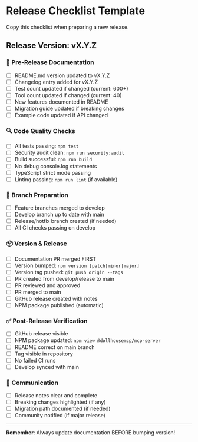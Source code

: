 # Release Checklist Template

Copy this checklist when preparing a new release.

## Release Version: vX.Y.Z

### 📝 Pre-Release Documentation
- [ ] README.md version updated to vX.Y.Z
- [ ] Changelog entry added for vX.Y.Z
- [ ] Test count updated if changed (current: 600+)
- [ ] Tool count updated if changed (current: 40)
- [ ] New features documented in README
- [ ] Migration guide updated if breaking changes
- [ ] Example code updated if API changed

### 🔍 Code Quality Checks
- [ ] All tests passing: `npm test`
- [ ] Security audit clean: `npm run security:audit`
- [ ] Build successful: `npm run build`
- [ ] No debug console.log statements
- [ ] TypeScript strict mode passing
- [ ] Linting passing: `npm run lint` (if available)

### 🌳 Branch Preparation
- [ ] Feature branches merged to develop
- [ ] Develop branch up to date with main
- [ ] Release/hotfix branch created (if needed)
- [ ] All CI checks passing on develop

### 📦 Version & Release
- [ ] Documentation PR merged FIRST
- [ ] Version bumped: `npm version [patch|minor|major]`
- [ ] Version tag pushed: `git push origin --tags`
- [ ] PR created from develop/release to main
- [ ] PR reviewed and approved
- [ ] PR merged to main
- [ ] GitHub release created with notes
- [ ] NPM package published (automatic)

### ✅ Post-Release Verification
- [ ] GitHub release visible
- [ ] NPM package updated: `npm view @dollhousemcp/mcp-server`
- [ ] README correct on main branch
- [ ] Tag visible in repository
- [ ] No failed CI runs
- [ ] Develop synced with main

### 📢 Communication
- [ ] Release notes clear and complete
- [ ] Breaking changes highlighted (if any)
- [ ] Migration path documented (if needed)
- [ ] Community notified (if major release)

---

**Remember**: Always update documentation BEFORE bumping version!